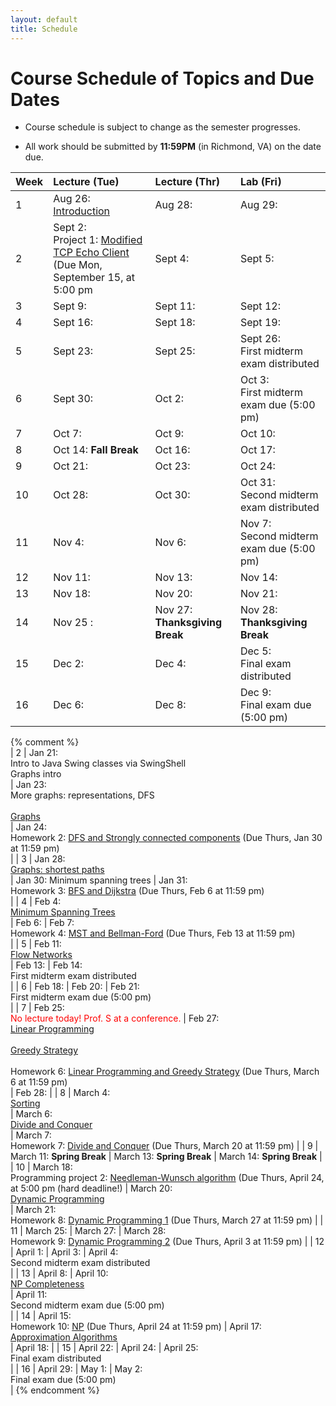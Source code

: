 ```yaml
---
layout: default
title: Schedule
---
```


# Course Schedule of Topics and Due Dates

* Course schedule is subject to change as the semester progresses. 

* All work should be submitted by **11:59PM** (in Richmond, VA) on the date due.

| Week | Lecture (Tue)                              | Lecture (Thr)                                 | Lab (Fri)                                        |
| :--- | :---                                       | :---                                          | :---                                                  |
| 1    | Aug 26: <br />[Introduction](lectures/lecture01-intro.pdf)<br /> | Aug 28:  | Aug 29: <br /> |
| 2    | Sept 2: <br /> Project 1: [Modified TCP Echo Client](projects/project1.md) (Due Mon, September 15, at 5:00 pm | Sept 4: | Sept 5: |
| 3   | Sept 9: | Sept 11: | Sept 12: |
| 4   | Sept 16: | Sept 18: | Sept 19: |
| 5  | Sept 23: | Sept 25: | Sept 26: <br /> First midterm exam distributed <br />|
| 6    | Sept 30: | Oct 2: | Oct 3: <br /> First midterm exam due (5:00 pm) <br /> |
| 7    | Oct 7: | Oct 9: | Oct 10: |
| 8   | Oct 14: **Fall Break**  | Oct 16: | Oct 17: |
| 9    | Oct 21: | Oct 23: | Oct 24: |
| 10    | Oct 28: | Oct 30: | Oct 31: <br /> Second midterm exam distributed <br />|
| 11    | Nov 4: | Nov 6: | Nov 7: <br /> Second midterm exam due (5:00 pm) <br />|
| 12   | Nov 11: | Nov 13: | Nov 14: |
| 13    | Nov 18: | Nov 20: | Nov 21: |
| 14    | Nov 25 : | Nov 27: **Thanksgiving Break** | Nov 28: **Thanksgiving Break** |
| 15   | Dec 2: | Dec 4: | Dec 5: <br /> Final exam distributed <br />|
| 16   | Dec 6:    |   Dec 8:   | Dec 9: <br /> Final exam due (5:00 pm) <br /> |
{% comment %}             
| 2    | Jan 21:  <br /> Intro to Java Swing classes via SwingShell <br /> Graphs intro <br />| Jan 23: <br /> More graphs: representations, DFS<br /> <br /> [Graphs](lectures/Graph_misc_2025.pdf)<br /> | Jan 24: <br /> Homework 2: [DFS and Strongly connected components](homeworks/homework2.md) (Due Thurs, Jan 30 at 11:59 pm) <br />  |
| 3    | Jan 28: <br /> [Graphs: shortest paths](lectures/Paths_in_graphs.pdf)<br />  | Jan 30: <bf /> Minimum spanning trees <bf />    | Jan 31: <br /> Homework 3: [BFS and Dijkstra](homeworks/homework3.md) (Due Thurs, Feb 6 at 11:59 pm) <br />  |
| 4    | Feb 4: <br /> [Minimum Spanning Trees](lectures/Minimum_spanning_trees_2025.pdf)<br />  | Feb 6:  | Feb 7: <br /> Homework 4: [MST and Bellman-Ford](homeworks/homework4.md) (Due Thurs, Feb 13 at 11:59 pm) <br />   |
| 5    | Feb 11:  <br /> [Flow Networks](lectures/MaxFlow.pdf)<br />  | Feb 13:   | Feb 14: <br /> First midterm exam distributed <br />  |
| 6    | Feb 18: | Feb 20:  | Feb 21: <br />First midterm exam due (5:00 pm) <br />  |
| 7    | Feb 25: <br /><span style="color:red">No lecture today! Prof. S at a conference.</span><bf /> | Feb 27: <br /> [Linear Programming](lectures/Linear_programming_2025.pdf)<br /> <br /> [Greedy Strategy](lectures/GreedyStrategy.pdf)<br /> <br /> Homework 6: [Linear Programming and Greedy Strategy](homeworks/homework6.md) (Due Thurs, March 6 at 11:59 pm) <br />  | Feb 28:    |
| 8    | March 4:  <br /> [Sorting](lectures/Sorting.pdf)<br />| March 6: <br /> [Divide and Conquer](lectures/DivideAndConquer.pdf)<br /> | March 7: <br /> Homework 7: [Divide and Conquer](homeworks/homework7.md) (Due Thurs, March 20 at 11:59 pm) |
| 9    | March 11: **Spring Break**  | March 13: **Spring Break**   | March 14:   **Spring Break**   |
| 10   | March 18: <br /> Programming project 2: [Needleman-Wunsch algorithm](projects/project2.md) (Due Thurs, April 24, at 5:00 pm (hard deadline!)    | March 20: <br /> [Dynamic Programming](lectures/DynamicProgramming.pdf)<br /> | March 21: <br /> Homework 8: [Dynamic Programming 1](homeworks/homework8.md) (Due Thurs, March 27 at 11:59 pm)   |
| 11   | March 25: | March 27: | March 28: <br /> Homework 9: [Dynamic Programming 2](homeworks/homework9.md) (Due Thurs, April 3 at 11:59 pm)  |
| 12   | April 1:    | April 3:  | April 4:   <br /> Second midterm exam distributed <br />   |
| 13   | April 8: | April 10: <br /> [NP Completeness](lectures/NPComplete.pdf)<br /> | April 11:   <br /> Second midterm exam due (5:00 pm) <br />  |
| 14   | April 15: <br /> Homework 10: [NP](homeworks/homework10.md) (Due Thurs, April 24 at 11:59 pm) | April 17: <br /> [Approximation Algorithms](lectures/ApproximationAlgorithms.pdf)<br /> | April 18: |
| 15   | April 22:  | April 24:  | April 25:   <br /> Final exam distributed <br />    |
| 16   | April 29:    |    May 1:   | May 2: <br /> Final exam due (5:00 pm) <br /> |
{% endcomment %}










